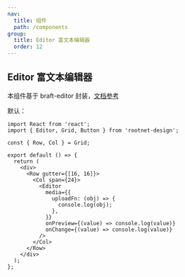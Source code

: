 ```yaml
---
nav:
  title: 组件
  path: /components
group:
  title: Editor 富文本编辑器
  order: 12
---
```


## Editor 富文本编辑器

本组件基于 braft-editor 封装，[文档参考](https://www.yuque.com/braft-editor/be/gz44tn)

默认：

```tsx
import React from 'react';
import { Editor, Grid, Button } from 'rootnet-design';

const { Row, Col } = Grid;

export default () => {
  return (
    <div>
      <Row gutter={[16, 16]}>
        <Col span={24}>
          <Editor
            media={{
              uploadFn: (obj) => {
                console.log(obj);
              },
            }}
            onPreview={(value) => console.log(value)}
            onChange={(value) => console.log(value)}
          />
        </Col>
      </Row>
    </div>
  );
};
```

<API />
